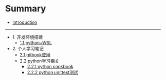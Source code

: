 # Summary

* [Introduction](README.md)

-----
* 1.&nbsp;开发环境搭建
    * [1.1 python+WSL](develop_env/python/WSL初识.md)
* 2.&nbsp;个人学习笔记
    * [2.1 gitbook使用](study/git/gitbook使用.md)
    * 2.2 python学习相关
        * [2.2.1 python cookbook](study/python/python_cookbook.md)
        * [2.2.2 python unittest测试](study/python/flask单元测试.md)